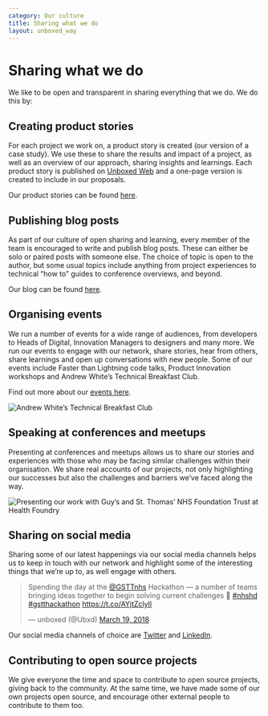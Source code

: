 ```yaml
---
category: Our culture
title: Sharing what we do
layout: unboxed_way
---
```


# Sharing what we do

We like to be open and transparent in sharing everything that we do. We do this by:

## Creating product stories

For each project we work on, a product story is created (our version of a case study). We use these to share the results and impact of a project, as well as an overview of our approach, sharing insights and learnings. Each product story is published on [Unboxed Web](https://unboxed.co/) and a one-page version is created to include in our proposals.

Our product stories can be found [here](https://unboxed.co/product-stories).


## Publishing blog posts

As part of our culture of open sharing and learning, every member of the team is encouraged to write and publish blog posts. These can either be solo or paired posts with someone else. The choice of topic is open to the author, but some usual topics include anything from project experiences to technical “how to” guides to conference overviews, and beyond.

Our blog can be found [here](https://unboxed.co/blog).

## Organising events

We run a number of events for a wide range of audiences, from developers to Heads of Digital, Innovation Managers to designers and many more. We run our events to engage with our network, share stories, hear from others, share learnings and open up conversations with new people. Some of our events include Faster than Lightning code talks, Product Innovation workshops and Andrew White’s Technical Breakfast Club.

Find out more about our [events here](/the-unboxed-way/our-events).

![Andrew White’s Technical Breakfast Club](/the-unboxed-way/images/technical-breakfast-club.jpg)


## Speaking at conferences and meetups

Presenting at conferences and meetups allows us to share our stories and experiences with those who may be facing similar challenges within their organisation. We share real accounts of our projects, not only highlighting our successes but also the challenges and barriers we’ve faced along the way.

![Presenting our work with Guy’s and St. Thomas’ NHS Foundation Trust at Health Foundry](https://s3-eu-west-1.amazonaws.com/unboxed-web-image-uploader/2697ca18395868a2e4c4039ffa28375f.png)

## Sharing on social media

Sharing some of our latest happenings via our social media channels helps us to keep in touch with our network and highlight some of the interesting things that we’re up to, as well engage with others.

<blockquote class="twitter-tweet tw-align-center"><p lang="en" dir="ltr">Spending the day at the <a href="https://twitter.com/GSTTnhs?ref_src=twsrc%5Etfw">@GSTTnhs</a> Hackathon — a number of teams bringing ideas together to begin solving current challenges 🙌 <a href="https://twitter.com/hashtag/nhshd?src=hash&amp;ref_src=twsrc%5Etfw">#nhshd</a> <a href="https://twitter.com/hashtag/gstthackathon?src=hash&amp;ref_src=twsrc%5Etfw">#gstthackathon</a> <a href="https://t.co/AYjtZclyIl">https://t.co/AYjtZclyIl</a></p>&mdash; unboxed (@Ubxd) <a href="https://twitter.com/Ubxd/status/975708816003256320?ref_src=twsrc%5Etfw">March 19, 2018</a></blockquote>
<script async src="https://platform.twitter.com/widgets.js" charset="utf-8"></script>



Our social media channels of choice are [Twitter](https://twitter.com/Ubxd) and [LinkedIn](https://www.linkedin.com/company/unboxed-consulting/).


## Contributing to open source projects

We give everyone the time and space to contribute to open source projects, giving back to the community.
At the same time, we have made some of our own projects open source, and encourage other external
people to contribute to them too.
